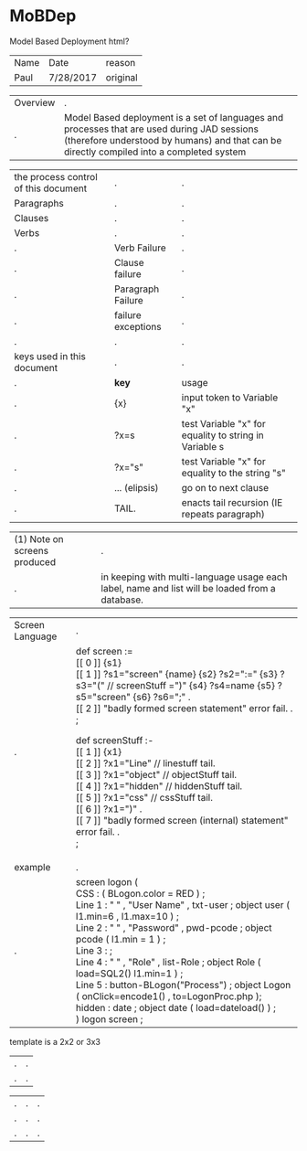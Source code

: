 # MoBDep
Model Based Deployment
html?
<table> <!-- history -->
<tr> <td> Name </td> <td> Date </td> <td> reason </td> </tr> 
<tr> <td> Paul </td> <td> 7/28/2017 </td> <td> original </td> </tr> 
</table>
<table> <!-- overview -->
<tr> <td> Overview </td> <td> . </td> </tr> 
<tr> <td> . </td> 
<td> Model Based deployment is a set of languages and processes that are used during JAD sessions 
(therefore understood by humans) and that can be directly compiled into a completed system
</td> </tr> 
</table>
<table> <!-- keys -->
<tr> <td> the process control of this document </td> <td> . </td> <td> . </td> </tr>
<tr> <td> Paragraphs </td> <td> . </td> <td> . </td> </tr>
<tr> <td> Clauses </td> <td> . </td> <td> . </td> </tr>
<tr> <td> Verbs </td> <td> . </td> <td> . </td> </tr>
<tr> <td> . </td> <td> Verb Failure </td> <td> . </td> </tr>
<tr> <td> . </td> <td> Clause failure </td> <td> . </td> </tr>
<tr> <td> . </td> <td> Paragraph Failure </td> <td> . </td> </tr>
<tr> <td> . </td> <td> failure exceptions </td> <td> . </td> </tr>
<tr> <td> . </td> <td> . </td> <td> . </td> </tr>
<tr> <td> keys used in this document </td> <td> . </td> <td> . </td> </tr> 
<tr> <td> . </td> <td> <b> key </b>  </td> <td> <bold> usage </bold> </td> </tr> 
<tr> <td> . </td> <td> {x} </td> <td> input token to Variable "x" </td> </tr> 
<tr> <td> . </td> <td> ?x=s </td> <td> test Variable "x" for equality to string in Variable s </td> </tr>
<tr> <td> . </td> <td> ?x="s" </td> <td> test Variable "x" for equality to the string "s" </td> </tr> 
<tr> <td> . </td> <td> ... (elipsis) </td> <td> go on to next clause </td> </tr>
<tr> <td> . </td> <td> TAIL. </td> <td> enacts tail recursion (IE repeats paragraph) </td> </tr>
</table>
<table> <!-- note on screen produced -->
<tr> <td> (1) Note on screens produced </td> <td> . </td> </tr> 
<tr> <td> . </td> <td> in keeping with multi-language usage each label, name and list will be loaded from a database. </td> </tr> 
</table>
<table> <!-- screen language -->
<tr> <td> Screen Language </td> <td> . </td> </tr> 
<tr> <td> . </td> 
<td> 
def screen := </br>
[[ 0 ]] {s1}</br>
[[ 1 ]] ?s1="screen" {name} {s2} ?s2=":=" {s3} ?s3="(" // screenStuff =")" {s4} ?s4=name {s5} ?s5="screen" {s6} ?s6=";" . </br>
[[ 2 ]] "badly formed screen statement" error fail. . </br>
; </br>

def screenStuff :- </br>
[[ 1 ]] {x1} </br>
[[ 2 ]] ?x1="Line" // linestuff tail. </br>
[[ 3 ]] ?x1="object" // objectStuff tail.</br>
[[ 4 ]] ?x1="hidden" // hiddenStuff tail.</br>
[[ 5 ]] ?x1="css" // cssStuff tail. </br>
[[ 6 ]]  ?x1=")" . </br>
[[ 7 ]] "badly formed screen (internal) statement" error fail. .</br>
;</br>

</td> 
</tr> 
<tr> <td> example </td> <td> . </td> </tr> 
<tr> <td> . </td> 
<td> 
screen logon ( </br>
CSS : ( BLogon.color = RED ) ; </br>
Line 1 : "   " , "User Name" , txt-user ; object user ( l1.min=6 , l1.max=10 ) ;</br>
Line 2 : "   " , "Password"  , pwd-pcode ; object pcode ( l1.min = 1 ) ;</br>
Line 3 : ; </br>
Line 4 : "   " , "Role" , list-Role ; object Role ( load=SQL2() l1.min=1 ) ;</br>
Line 5 : button-BLogon("Process") ; object Logon ( onClick=encode1() , to=LogonProc.php );</br>
hidden : date ; object date ( load=dateload() ) ;</br>
) logon screen ;</br>
</td> 
</tr> 
</table>

template is a 2x2 or 3x3
<table> <!-- 2x2 -->
<tr> <td> . </td> <td> . </td> </tr> 
<tr> <td> . </td> <td> . </td> </tr> 
</table>
<table> <!-- 3x3 -->
<tr> <td> . </td> <td> . </td> <td> . </td> </tr> 
<tr> <td> . </td> <td> . </td> <td> . </td> </tr> 
<tr> <td> . </td> <td> . </td> <td> . </td> </tr> 
</table>
